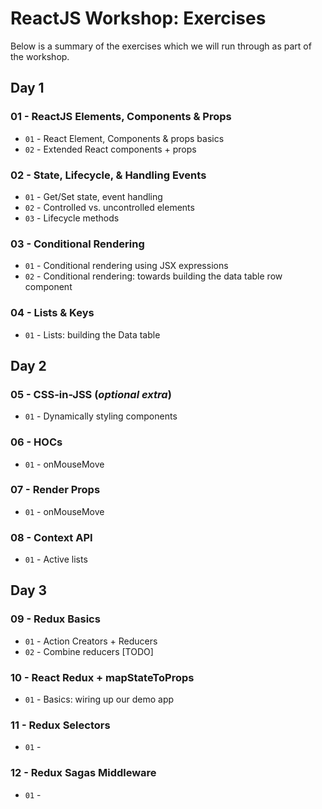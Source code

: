 # ReactJS Workshop: Exercises

Below is a summary of the exercises which we will run through as part of the workshop.

## Day 1

### 01 - ReactJS Elements, Components & Props
- `01` - React Element, Components & props basics
- `02` - Extended React components + props

### 02 - State, Lifecycle, & Handling Events
- `01` - Get/Set state, event handling
- `02` - Controlled vs. uncontrolled elements
- `03` - Lifecycle methods

### 03 - Conditional Rendering
- `01` - Conditional rendering using JSX expressions
- `02` - Conditional rendering: towards building the data table row component

### 04 - Lists & Keys
- `01` - Lists: building the Data table

## Day 2

### 05 - CSS-in-JSS (*optional extra*)
- `01` - Dynamically styling components

### 06 - HOCs
- `01` - onMouseMove

### 07 - Render Props
- `01` - onMouseMove

### 08 - Context API
- `01` - Active lists

## Day 3

### 09 - Redux Basics
- `01` - Action Creators + Reducers
- `02` - Combine reducers [TODO]

### 10 - React Redux + mapStateToProps
- `01` - Basics: wiring up our demo app

### 11 - Redux Selectors
- `01` -

### 12 - Redux Sagas Middleware
- `01` -
